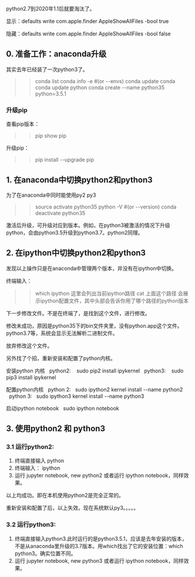 python2.7到2020年1.1后就要淘汰了。

显示：defaults write com.apple.finder AppleShowAllFiles -bool true  

隐藏：defaults write com.apple.finder AppleShowAllFiles -bool false


## 0. 准备工作：anaconda升级

其实去年已经装了一次python3了。

>> conda list
>> conda info -e               #(or --envs)
>> conda update conda
>> conda update python
>> conda create --name python35 python=3.5.1

### 升级pip

查看pip版本：
>> pip show pip

升级pip：
>> pip install --upgrade pip

## 1. 在anaconda中切换python2和python3  

为了在anaconda中同时能使用py2 py3  

>> source activate python35
>> python -V                  #(or --version)
>> conda deactivate python35
>> 

激活后升级，可升级对应到版本。例如，在python3被激活的情况下升级python，会由python3.5升级到python3.7。python2同理。

## 2. 在ipython中切换python2和python3  

发现以上操作只是在anaconda中管理两个版本，并没有在ipython中切换。


终端输入：

>> which ipython
>> 这里会列出当前ipython路径
>> cat 上面这个路径
>> 会展示ipython配置文件，其中头部会告诉你用了哪个路径的python版本

下一步修改文件。不是在终端了，是找到这个文件，进行修改。

修改未成功，原因是python35下的bin文件夹里，没有python.app这个文件。python3.7等，系统会显示无法解析二进制文件。

放弃修改这个文件。

另外找了个招，重新安装和配置了python内核。

>> 
安装python 内核
  python2:  
 sudo pip2 install ipykernel
  python3:  
 sudo pip3 install ipykernel
>> 
配置python内核
  python 2:
  sudo ipython2 kernel install --name python2 
  python 3:
  sudo ipython3 kernel install --name python3
>> 
启动ipython notebook
  sudo ipython notebook


## 3. 使用python2 和 python3

### 3.1 运行python2:  

1. 终端直接输入 python
2. 终端输入： ipython 
3. 运行 jupyter notebook, new python2 或者运行 ipython notebook，同样效果。

以上均成功。即在本机使用python2是完全正常的。  

重新安装和配置了后，以上失效。现在系统默认py3。。。。。

### 3.2 运行python3:  

1. 终端直接输入python3.此时运行的是python3.5.1，应该是去年安装的版本，不是从anaconda里升级的3.7版本。用which找出了它的安装位置：which python3。确实位置不同。
2. 运行 jupyter notebook, new python3 或者运行 ipython notebook，同样效果。











